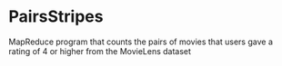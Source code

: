 # PairsStripes
MapReduce program that counts the pairs of movies that users gave a rating of 4 or higher from the MovieLens dataset
